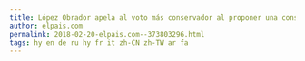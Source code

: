 ```yaml
---
title: López Obrador apela al voto más conservador al proponer una constitución moral
author: elpais.com
permalink: 2018-02-20-elpais.com--373803296.html
tags: hy en de ru hy fr it zh-CN zh-TW ar fa
---
```


